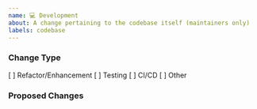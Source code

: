 ```yaml
---
name: 💻 Development
about: A change pertaining to the codebase itself (maintainers only)
labels: codebase
---
```


<!--
    NOTE: This template is for use by maintainers only. Please do not submit
    an issue using this template.
-->
### Change Type
[ ] Refactor/Enhancement
[ ] Testing
[ ] CI/CD
[ ] Other

### Proposed Changes
